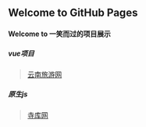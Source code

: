 ## Welcome to GitHub Pages

#### Welcome to 一笑而过的项目展示

##### vue项目

> [云南旅游网]( https://forevercz.github.io/my_project/yunnan)

##### 原生js

> [寺库网]( https://forevercz.github.io/my_project/siku/index)